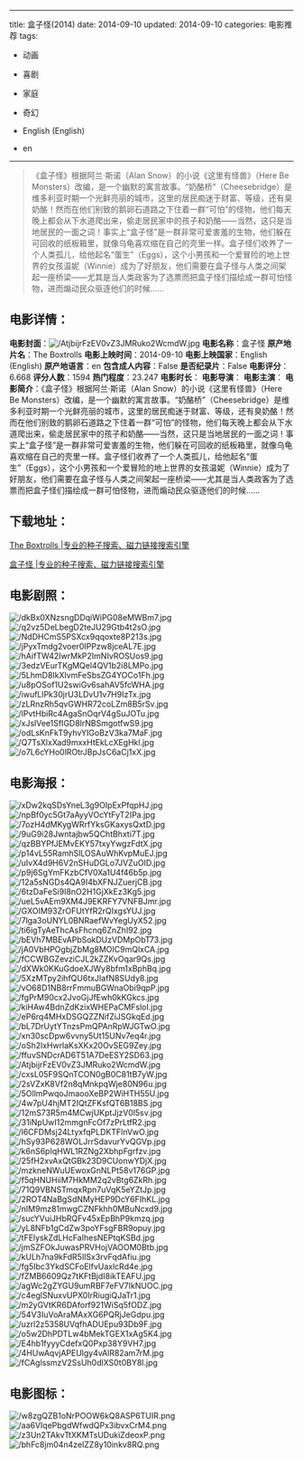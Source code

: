 
---
title: 盒子怪(2014)
date: 2014-09-10
updated: 2014-09-10
categories: 电影推荐
tags:
- 动画
- 喜剧
- 家庭
- 奇幻

- English (English)
- en
---


> 《盒子怪》根据阿兰·斯诺（Alan Snow）的小说《这里有怪兽》（Here Be Monsters）改编，是一个幽默的寓言故事。“奶酪桥”（Cheesebridge）是维多利亚时期一个光鲜亮丽的城市，这里的居民痴迷于财富、等级，还有臭奶酪！然而在他们别致的鹅卵石道路之下住着一群“可怕”的怪物，他们每天晚上都会从下水道爬出来，偷走居民家中的孩子和奶酪——当然，这只是当地居民的一面之词！事实上“盒子怪”是一群非常可爱害羞的生物，他们躲在可回收的纸板箱里，就像乌龟喜欢缩在自己的壳里一样。盒子怪们收养了一个人类孤儿，给他起名“蛋生”（Eggs），这个小男孩和一个爱冒险的地上世界的女孩温妮（Winnie）成为了好朋友，他们需要在盒子怪与人类之间架起一座桥梁——尤其是当人类政客为了选票而把盒子怪们描绘成一群可怕怪物，进而煽动民众驱逐他们的时候……

## **电影详情**：

**电影封面**：<img src="https://image.tmdb.org/t/p/w200/AtjbijrFzEV0vZ3JMRuko2WcmdW.jpg" alt="/AtjbijrFzEV0vZ3JMRuko2WcmdW.jpg" title="/AtjbijrFzEV0vZ3JMRuko2WcmdW.jpg">
**电影名称**：盒子怪
**原产地片名**：The Boxtrolls
**电影上映时间**：2014-09-10
**电影上映国家**：English (English)
**原产地语言**：en
**包含成人内容**：False
**是否纪录片**：False
**电影评分**：6.668
**评分人数**：1594
**热门程度**：23.247
**电影时长**：
**电影导演**：
**电影主演**：
**电影简介**：《盒子怪》根据阿兰·斯诺（Alan Snow）的小说《这里有怪兽》（Here Be Monsters）改编，是一个幽默的寓言故事。“奶酪桥”（Cheesebridge）是维多利亚时期一个光鲜亮丽的城市，这里的居民痴迷于财富、等级，还有臭奶酪！然而在他们别致的鹅卵石道路之下住着一群“可怕”的怪物，他们每天晚上都会从下水道爬出来，偷走居民家中的孩子和奶酪——当然，这只是当地居民的一面之词！事实上“盒子怪”是一群非常可爱害羞的生物，他们躲在可回收的纸板箱里，就像乌龟喜欢缩在自己的壳里一样。盒子怪们收养了一个人类孤儿，给他起名“蛋生”（Eggs），这个小男孩和一个爱冒险的地上世界的女孩温妮（Winnie）成为了好朋友，他们需要在盒子怪与人类之间架起一座桥梁——尤其是当人类政客为了选票而把盒子怪们描绘成一群可怕怪物，进而煽动民众驱逐他们的时候……

## **下载地址**：
[The Boxtrolls |专业的种子搜索、磁力链接搜索引擎](https://movie.amd794.com:2083/?search=The%20Boxtrolls&ordering=&mode=match_phrase&page_size=10&page=1)

[盒子怪 |专业的种子搜索、磁力链接搜索引擎](https://movie.amd794.com:2083/?search=%E7%9B%92%E5%AD%90%E6%80%AA&ordering=&mode=match_phrase&page_size=10&page=1)
 

## **电影剧照**：
<img src="https://image.tmdb.org/t/p/original/dkBx0XNzsngDDqiWiPG08eMWBm7.jpg" alt="/dkBx0XNzsngDDqiWiPG08eMWBm7.jpg" title="/dkBx0XNzsngDDqiWiPG08eMWBm7.jpg"><img src="https://image.tmdb.org/t/p/original/q2vz5DeLbegD2teJU29Gtb4t2sO.jpg" alt="/q2vz5DeLbegD2teJU29Gtb4t2sO.jpg" title="/q2vz5DeLbegD2teJU29Gtb4t2sO.jpg"><img src="https://image.tmdb.org/t/p/original/NdDHCmS5PSXcx9qqoxte8P213s.jpg" alt="/NdDHCmS5PSXcx9qqoxte8P213s.jpg" title="/NdDHCmS5PSXcx9qqoxte8P213s.jpg"><img src="https://image.tmdb.org/t/p/original/jPyxTmdg2voer0IPPzw8jceAL7E.jpg" alt="/jPyxTmdg2voer0IPPzw8jceAL7E.jpg" title="/jPyxTmdg2voer0IPPzw8jceAL7E.jpg"><img src="https://image.tmdb.org/t/p/original/hAifTW42IwrMkP2ImNIvROSUos9.jpg" alt="/hAifTW42IwrMkP2ImNIvROSUos9.jpg" title="/hAifTW42IwrMkP2ImNIvROSUos9.jpg"><img src="https://image.tmdb.org/t/p/original/3edzVEurTKgMQel4QV1b2i8LMPo.jpg" alt="/3edzVEurTKgMQel4QV1b2i8LMPo.jpg" title="/3edzVEurTKgMQel4QV1b2i8LMPo.jpg"><img src="https://image.tmdb.org/t/p/original/5LhmD8IkXlvmFeSbsZG4YOCo1Fh.jpg" alt="/5LhmD8IkXlvmFeSbsZG4YOCo1Fh.jpg" title="/5LhmD8IkXlvmFeSbsZG4YOCo1Fh.jpg"><img src="https://image.tmdb.org/t/p/original/u8pOSof1U2swiGv6sahAV5fcWHA.jpg" alt="/u8pOSof1U2swiGv6sahAV5fcWHA.jpg" title="/u8pOSof1U2swiGv6sahAV5fcWHA.jpg"><img src="https://image.tmdb.org/t/p/original/iwufLlPk30jrU3LDvU1v7H9IzTx.jpg" alt="/iwufLlPk30jrU3LDvU1v7H9IzTx.jpg" title="/iwufLlPk30jrU3LDvU1v7H9IzTx.jpg"><img src="https://image.tmdb.org/t/p/original/zLRnzRh5qvGWHR72coLZm8B5rSv.jpg" alt="/zLRnzRh5qvGWHR72coLZm8B5rSv.jpg" title="/zLRnzRh5qvGWHR72coLZm8B5rSv.jpg"><img src="https://image.tmdb.org/t/p/original/lPvtHbiRc4AgaSnOqrV4gSuJOTu.jpg" alt="/lPvtHbiRc4AgaSnOqrV4gSuJOTu.jpg" title="/lPvtHbiRc4AgaSnOqrV4gSuJOTu.jpg"><img src="https://image.tmdb.org/t/p/original/xJslVee1SfIGD8lrNBSmgotfwS9.jpg" alt="/xJslVee1SfIGD8lrNBSmgotfwS9.jpg" title="/xJslVee1SfIGD8lrNBSmgotfwS9.jpg"><img src="https://image.tmdb.org/t/p/original/odLsKnFkT9yhvYIGoBzV3ka7MaF.jpg" alt="/odLsKnFkT9yhvYIGoBzV3ka7MaF.jpg" title="/odLsKnFkT9yhvYIGoBzV3ka7MaF.jpg"><img src="https://image.tmdb.org/t/p/original/Q7TsXlxXad9mxxHtEkLcXEgHkl.jpg" alt="/Q7TsXlxXad9mxxHtEkLcXEgHkl.jpg" title="/Q7TsXlxXad9mxxHtEkLcXEgHkl.jpg"><img src="https://image.tmdb.org/t/p/original/o7L6cYHo0lROtrJBpJsC6aCj1xX.jpg" alt="/o7L6cYHo0lROtrJBpJsC6aCj1xX.jpg" title="/o7L6cYHo0lROtrJBpJsC6aCj1xX.jpg">

## **电影海报**：
<img src="https://image.tmdb.org/t/p/original/xDw2kqSDsYneL3g9OIpExPfqpHJ.jpg" alt="/xDw2kqSDsYneL3g9OIpExPfqpHJ.jpg" title="/xDw2kqSDsYneL3g9OIpExPfqpHJ.jpg"><img src="https://image.tmdb.org/t/p/original/npBf0yc5Gt7aAyyVOcYtFyT2IPa.jpg" alt="/npBf0yc5Gt7aAyyVOcYtFyT2IPa.jpg" title="/npBf0yc5Gt7aAyyVOcYtFyT2IPa.jpg"><img src="https://image.tmdb.org/t/p/original/7ozH4dMKygWRrfYksGKaxysQxtD.jpg" alt="/7ozH4dMKygWRrfYksGKaxysQxtD.jpg" title="/7ozH4dMKygWRrfYksGKaxysQxtD.jpg"><img src="https://image.tmdb.org/t/p/original/9uG9i28Jwntajbw5QChtBhxti7T.jpg" alt="/9uG9i28Jwntajbw5QChtBhxti7T.jpg" title="/9uG9i28Jwntajbw5QChtBhxti7T.jpg"><img src="https://image.tmdb.org/t/p/original/qzBBYPfJEMvEKY57txyYwgzFdtX.jpg" alt="/qzBBYPfJEMvEKY57txyYwgzFdtX.jpg" title="/qzBBYPfJEMvEKY57txyYwgzFdtX.jpg"><img src="https://image.tmdb.org/t/p/original/p14vL55RamhSlLOSAuWhKvpMuEJ.jpg" alt="/p14vL55RamhSlLOSAuWhKvpMuEJ.jpg" title="/p14vL55RamhSlLOSAuWhKvpMuEJ.jpg"><img src="https://image.tmdb.org/t/p/original/uIvX4d9H6V2nSHuDGLo7JVZuOID.jpg" alt="/uIvX4d9H6V2nSHuDGLo7JVZuOID.jpg" title="/uIvX4d9H6V2nSHuDGLo7JVZuOID.jpg"><img src="https://image.tmdb.org/t/p/original/p9j6SgYmFKzbCfV0Xa1U4f46b5p.jpg" alt="/p9j6SgYmFKzbCfV0Xa1U4f46b5p.jpg" title="/p9j6SgYmFKzbCfV0Xa1U4f46b5p.jpg"><img src="https://image.tmdb.org/t/p/original/12a5sNGDs4QA9I4bXFNJZuerjCB.jpg" alt="/12a5sNGDs4QA9I4bXFNJZuerjCB.jpg" title="/12a5sNGDs4QA9I4bXFNJZuerjCB.jpg"><img src="https://image.tmdb.org/t/p/original/6tzDaFeSi9I8nO2H1GjXkEz3Kg5.jpg" alt="/6tzDaFeSi9I8nO2H1GjXkEz3Kg5.jpg" title="/6tzDaFeSi9I8nO2H1GjXkEz3Kg5.jpg"><img src="https://image.tmdb.org/t/p/original/ueL5vAEm9XM4J9EKRFY7VNFBJmr.jpg" alt="/ueL5vAEm9XM4J9EKRFY7VNFBJmr.jpg" title="/ueL5vAEm9XM4J9EKRFY7VNFBJmr.jpg"><img src="https://image.tmdb.org/t/p/original/GXOIM93ZrOFUtYfR2rQIxgsYUJ.jpg" alt="/GXOIM93ZrOFUtYfR2rQIxgsYUJ.jpg" title="/GXOIM93ZrOFUtYfR2rQIxgsYUJ.jpg"><img src="https://image.tmdb.org/t/p/original/7lga3oUNYL0BNRaefWvYegUyX52.jpg" alt="/7lga3oUNYL0BNRaefWvYegUyX52.jpg" title="/7lga3oUNYL0BNRaefWvYegUyX52.jpg"><img src="https://image.tmdb.org/t/p/original/ti6igTyAeThcAsFhcnq6ZnZhI92.jpg" alt="/ti6igTyAeThcAsFhcnq6ZnZhI92.jpg" title="/ti6igTyAeThcAsFhcnq6ZnZhI92.jpg"><img src="https://image.tmdb.org/t/p/original/bEVh7MBEvAPbSokDUzVDMpObT73.jpg" alt="/bEVh7MBEvAPbSokDUzVDMpObT73.jpg" title="/bEVh7MBEvAPbSokDUzVDMpObT73.jpg"><img src="https://image.tmdb.org/t/p/original/jA0VbHPOgbjZbMg8MOIC9mQlxCA.jpg" alt="/jA0VbHPOgbjZbMg8MOIC9mQlxCA.jpg" title="/jA0VbHPOgbjZbMg8MOIC9mQlxCA.jpg"><img src="https://image.tmdb.org/t/p/original/fCCWBGZevziCJL2kZZKvOqar9Qs.jpg" alt="/fCCWBGZevziCJL2kZZKvOqar9Qs.jpg" title="/fCCWBGZevziCJL2kZZKvOqar9Qs.jpg"><img src="https://image.tmdb.org/t/p/original/dXWk0KKuGdoeXJWy8bfm1xBphBq.jpg" alt="/dXWk0KKuGdoeXJWy8bfm1xBphBq.jpg" title="/dXWk0KKuGdoeXJWy8bfm1xBphBq.jpg"><img src="https://image.tmdb.org/t/p/original/5XzMTpy2ihfQU6txJIafN8SUdy8.jpg" alt="/5XzMTpy2ihfQU6txJIafN8SUdy8.jpg" title="/5XzMTpy2ihfQU6txJIafN8SUdy8.jpg"><img src="https://image.tmdb.org/t/p/original/vO68D1NB8rrFmmuBGWnaObi9qpP.jpg" alt="/vO68D1NB8rrFmmuBGWnaObi9qpP.jpg" title="/vO68D1NB8rrFmmuBGWnaObi9qpP.jpg"><img src="https://image.tmdb.org/t/p/original/fgPrM90cx2JvoGjJfEwh0kKGkcs.jpg" alt="/fgPrM90cx2JvoGjJfEwh0kKGkcs.jpg" title="/fgPrM90cx2JvoGjJfEwh0kKGkcs.jpg"><img src="https://image.tmdb.org/t/p/original/kiHAw4BdnZdKzixWHEPaCMFsloI.jpg" alt="/kiHAw4BdnZdKzixWHEPaCMFsloI.jpg" title="/kiHAw4BdnZdKzixWHEPaCMFsloI.jpg"><img src="https://image.tmdb.org/t/p/original/eP6rq4MHxDSGQZZNifZiJSGkqEd.jpg" alt="/eP6rq4MHxDSGQZZNifZiJSGkqEd.jpg" title="/eP6rq4MHxDSGQZZNifZiJSGkqEd.jpg"><img src="https://image.tmdb.org/t/p/original/bL7DrUytYTnzsPmQPAnRpWJGTwO.jpg" alt="/bL7DrUytYTnzsPmQPAnRpWJGTwO.jpg" title="/bL7DrUytYTnzsPmQPAnRpWJGTwO.jpg"><img src="https://image.tmdb.org/t/p/original/xn30scDpw6vvny5Ut15UNv7eq4r.jpg" alt="/xn30scDpw6vvny5Ut15UNv7eq4r.jpg" title="/xn30scDpw6vvny5Ut15UNv7eq4r.jpg"><img src="https://image.tmdb.org/t/p/original/oSh2lxHwrlaKsXKx20OvSEG9Zey.jpg" alt="/oSh2lxHwrlaKsXKx20OvSEG9Zey.jpg" title="/oSh2lxHwrlaKsXKx20OvSEG9Zey.jpg"><img src="https://image.tmdb.org/t/p/original/ffuvSNDcrAD6T51A7DeESY2SD63.jpg" alt="/ffuvSNDcrAD6T51A7DeESY2SD63.jpg" title="/ffuvSNDcrAD6T51A7DeESY2SD63.jpg"><img src="https://image.tmdb.org/t/p/original/AtjbijrFzEV0vZ3JMRuko2WcmdW.jpg" alt="/AtjbijrFzEV0vZ3JMRuko2WcmdW.jpg" title="/AtjbijrFzEV0vZ3JMRuko2WcmdW.jpg"><img src="https://image.tmdb.org/t/p/original/cxsL05F9SQnTCON0gB0C81tB7yW.jpg" alt="/cxsL05F9SQnTCON0gB0C81tB7yW.jpg" title="/cxsL05F9SQnTCON0gB0C81tB7yW.jpg"><img src="https://image.tmdb.org/t/p/original/2sVZxK8Vf2n8qMnkpqWje80N96u.jpg" alt="/2sVZxK8Vf2n8qMnkpqWje80N96u.jpg" title="/2sVZxK8Vf2n8qMnkpqWje80N96u.jpg"><img src="https://image.tmdb.org/t/p/original/5OllmPwqoJmaooXeBP2WiHTH55U.jpg" alt="/5OllmPwqoJmaooXeBP2WiHTH55U.jpg" title="/5OllmPwqoJmaooXeBP2WiHTH55U.jpg"><img src="https://image.tmdb.org/t/p/original/4w7pU4hjMT2IQtZFKsfQT6B18BS.jpg" alt="/4w7pU4hjMT2IQtZFKsfQT6B18BS.jpg" title="/4w7pU4hjMT2IQtZFKsfQT6B18BS.jpg"><img src="https://image.tmdb.org/t/p/original/12mS73R5m4MCwjUKptJjzV0l5sv.jpg" alt="/12mS73R5m4MCwjUKptJjzV0l5sv.jpg" title="/12mS73R5m4MCwjUKptJjzV0l5sv.jpg"><img src="https://image.tmdb.org/t/p/original/31iNpUwI12mmgnFcOf7zPrLtfR2.jpg" alt="/31iNpUwI12mmgnFcOf7zPrLtfR2.jpg" title="/31iNpUwI12mmgnFcOf7zPrLtfR2.jpg"><img src="https://image.tmdb.org/t/p/original/l6CFDMsj24LtyxfqPLDKTFlnVwO.jpg" alt="/l6CFDMsj24LtyxfqPLDKTFlnVwO.jpg" title="/l6CFDMsj24LtyxfqPLDKTFlnVwO.jpg"><img src="https://image.tmdb.org/t/p/original/hSy93P628WOLJrrSdavurYvQGVp.jpg" alt="/hSy93P628WOLJrrSdavurYvQGVp.jpg" title="/hSy93P628WOLJrrSdavurYvQGVp.jpg"><img src="https://image.tmdb.org/t/p/original/k6nS6pIqHWL1RZNg2XbhpFgrfzv.jpg" alt="/k6nS6pIqHWL1RZNg2XbhpFgrfzv.jpg" title="/k6nS6pIqHWL1RZNg2XbhpFgrfzv.jpg"><img src="https://image.tmdb.org/t/p/original/25fH2xvAxQtGBk23D9CUonwYDjX.jpg" alt="/25fH2xvAxQtGBk23D9CUonwYDjX.jpg" title="/25fH2xvAxQtGBk23D9CUonwYDjX.jpg"><img src="https://image.tmdb.org/t/p/original/mzkneNWuUEwoxGnNLPt58v176GP.jpg" alt="/mzkneNWuUEwoxGnNLPt58v176GP.jpg" title="/mzkneNWuUEwoxGnNLPt58v176GP.jpg"><img src="https://image.tmdb.org/t/p/original/f5qHNUHiiM7HkMM2q2vBtg6ZkRh.jpg" alt="/f5qHNUHiiM7HkMM2q2vBtg6ZkRh.jpg" title="/f5qHNUHiiM7HkMM2q2vBtg6ZkRh.jpg"><img src="https://image.tmdb.org/t/p/original/71Q9VBNSTmqxRpn7uVqK5eYZtJp.jpg" alt="/71Q9VBNSTmqxRpn7uVqK5eYZtJp.jpg" title="/71Q9VBNSTmqxRpn7uVqK5eYZtJp.jpg"><img src="https://image.tmdb.org/t/p/original/2ROT4NaBgSdNMyHEP9DcY6FIhKL.jpg" alt="/2ROT4NaBgSdNMyHEP9DcY6FIhKL.jpg" title="/2ROT4NaBgSdNMyHEP9DcY6FIhKL.jpg"><img src="https://image.tmdb.org/t/p/original/nIM9mz81mwgCZNFkhh0MBuNcxd9.jpg" alt="/nIM9mz81mwgCZNFkhh0MBuNcxd9.jpg" title="/nIM9mz81mwgCZNFkhh0MBuNcxd9.jpg"><img src="https://image.tmdb.org/t/p/original/sucYVuiJHbRQFv45xEpBhP9kmzq.jpg" alt="/sucYVuiJHbRQFv45xEpBhP9kmzq.jpg" title="/sucYVuiJHbRQFv45xEpBhP9kmzq.jpg"><img src="https://image.tmdb.org/t/p/original/yL8NFb1gCdZw3poYFsgFBR9opuy.jpg" alt="/yL8NFb1gCdZw3poYFsgFBR9opuy.jpg" title="/yL8NFb1gCdZw3poYFsgFBR9opuy.jpg"><img src="https://image.tmdb.org/t/p/original/tFElyskZdLHcFaIhesNEPtqKSBd.jpg" alt="/tFElyskZdLHcFaIhesNEPtqKSBd.jpg" title="/tFElyskZdLHcFaIhesNEPtqKSBd.jpg"><img src="https://image.tmdb.org/t/p/original/jmSZFOkJuwasPRVHojVAOOM0Btb.jpg" alt="/jmSZFOkJuwasPRVHojVAOOM0Btb.jpg" title="/jmSZFOkJuwasPRVHojVAOOM0Btb.jpg"><img src="https://image.tmdb.org/t/p/original/kULh7na9kFdR5IlSx3rvFqdAfiu.jpg" alt="/kULh7na9kFdR5IlSx3rvFqdAfiu.jpg" title="/kULh7na9kFdR5IlSx3rvFqdAfiu.jpg"><img src="https://image.tmdb.org/t/p/original/fg5Ibc3YkdSCFoElfvUaxlcRd4e.jpg" alt="/fg5Ibc3YkdSCFoElfvUaxlcRd4e.jpg" title="/fg5Ibc3YkdSCFoElfvUaxlcRd4e.jpg"><img src="https://image.tmdb.org/t/p/original/fZMB6609Qz7tKFtBjdI8ikTEAFU.jpg" alt="/fZMB6609Qz7tKFtBjdI8ikTEAFU.jpg" title="/fZMB6609Qz7tKFtBjdI8ikTEAFU.jpg"><img src="https://image.tmdb.org/t/p/original/agWc2gZYGU9umRBF7eFV7IkNUOC.jpg" alt="/agWc2gZYGU9umRBF7eFV7IkNUOC.jpg" title="/agWc2gZYGU9umRBF7eFV7IkNUOC.jpg"><img src="https://image.tmdb.org/t/p/original/c4eglSNuxvUPX0IrRiugiQJaTr1.jpg" alt="/c4eglSNuxvUPX0IrRiugiQJaTr1.jpg" title="/c4eglSNuxvUPX0IrRiugiQJaTr1.jpg"><img src="https://image.tmdb.org/t/p/original/m2yGVtKR6DAforf921WiSq5fODZ.jpg" alt="/m2yGVtKR6DAforf921WiSq5fODZ.jpg" title="/m2yGVtKR6DAforf921WiSq5fODZ.jpg"><img src="https://image.tmdb.org/t/p/original/54V3IuVoAraMAxXG6PQRjJeGdpu.jpg" alt="/54V3IuVoAraMAxXG6PQRjJeGdpu.jpg" title="/54V3IuVoAraMAxXG6PQRjJeGdpu.jpg"><img src="https://image.tmdb.org/t/p/original/uzrl2z5358UVqfhADUEpu93Db9F.jpg" alt="/uzrl2z5358UVqfhADUEpu93Db9F.jpg" title="/uzrl2z5358UVqfhADUEpu93Db9F.jpg"><img src="https://image.tmdb.org/t/p/original/o5w2DhPDTLw4bMekTGEX1xAg5K4.jpg" alt="/o5w2DhPDTLw4bMekTGEX1xAg5K4.jpg" title="/o5w2DhPDTLw4bMekTGEX1xAg5K4.jpg"><img src="https://image.tmdb.org/t/p/original/E4hb1fyyyCdefxQ0Pxp38Y9VH7.jpg" alt="/E4hb1fyyyCdefxQ0Pxp38Y9VH7.jpg" title="/E4hb1fyyyCdefxQ0Pxp38Y9VH7.jpg"><img src="https://image.tmdb.org/t/p/original/4HUwAqvjAPEUlgy4vAlR82am7rM.jpg" alt="/4HUwAqvjAPEUlgy4vAlR82am7rM.jpg" title="/4HUwAqvjAPEUlgy4vAlR82am7rM.jpg"><img src="https://image.tmdb.org/t/p/original/fCAglssmzV2SsUh0dlXS0t0BY8l.jpg" alt="/fCAglssmzV2SsUh0dlXS0t0BY8l.jpg" title="/fCAglssmzV2SsUh0dlXS0t0BY8l.jpg">

## **电影图标**：
<img src="https://image.tmdb.org/t/p/original/w8zgQZB1oNrPOOW6kQ8ASP6TUIR.png" alt="/w8zgQZB1oNrPOOW6kQ8ASP6TUIR.png" title="/w8zgQZB1oNrPOOW6kQ8ASP6TUIR.png"><img src="https://image.tmdb.org/t/p/original/aa6VIqePbgdWfwdQPx3ibvxCrM4.png" alt="/aa6VIqePbgdWfwdQPx3ibvxCrM4.png" title="/aa6VIqePbgdWfwdQPx3ibvxCrM4.png"><img src="https://image.tmdb.org/t/p/original/z3Un2TAkvTtXKMTsUDukiZdeoxP.png" alt="/z3Un2TAkvTtXKMTsUDukiZdeoxP.png" title="/z3Un2TAkvTtXKMTsUDukiZdeoxP.png"><img src="https://image.tmdb.org/t/p/original/bhFc8jm04n4zeIZZ8y10inkv8RQ.png" alt="/bhFc8jm04n4zeIZZ8y10inkv8RQ.png" title="/bhFc8jm04n4zeIZZ8y10inkv8RQ.png">
